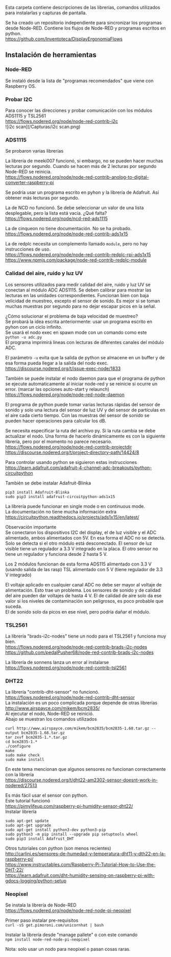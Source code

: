 Esta carpeta contiene descripciones de las librerías, 
comandos utilizados para instalarlas y capturas de pantalla.  

Se ha creado un repositorio independiente para sincronizar los programas desde Node-RED.
Contiene los flujos de Node-RED y programas escritos en python.  
https://github.com/Inventoteca/DisplayErgonomiaFlows  

## Instalación de herramientas

### Node-RED
Se instaló desde la lista de "programas recomendados" que viene con Raspberry OS.  

### Probar I2C
Para conocer las direcciones y probar comunicación con los módulos ADS1115 y TSL2561  
https://flows.nodered.org/node/node-red-contrib-i2c  
![i2c scan](/Capturas/i2c scan.png)

### ADS1115
Se probaron varias librerías  

La librería de meeki007 funcionó, si embargo, no se pueden hacer muchas lecturas por segundo. 
Cuando se hacen más de 2 lecturas por segundo Node-RED se reinicia.  
https://flows.nodered.org/node/node-red-contrib-anolog-to-digital-converter-raspberry-pi  

Se podría usar un programa escrito en pyhon y la librería de Adafruit. Así obtener más lecturas por segundo.  

La de NCD no funcionó. Se debe seleccionar un valor de una lista desplegable, pero la lista está vacía. ¿Qué falta?  
https://flows.nodered.org/node/ncd-red-ads1115  

La de cinqueon no tiene documentación. No se ha probado.  
https://flows.nodered.org/node/node-red-contrib-ads1x15  

La de redplc necesita un complemento llamado `module`, pero no hay instrucciones de uso.  
https://flows.nodered.org/node/node-red-contrib-redplc-rpi-ads1x15  
https://www.npmjs.com/package/node-red-contrib-redplc-module  

### Calidad del aire, ruido y luz UV
Los sensores utilizados para medir calidad del aire, ruido y luz UV se conectan al módulo ADC ADS1115.
Se deben calibrar para mostrar las lecturas en las unidades correspondientes.
Funcionan bien con baja velicidad de muestreo, excepto el sensor de sonido.
Es mejor si se toman muchas muestras por segundo para no dejar escapar picos en la señal.

¿Cómo solucionar el problema de baja velocidad de muestreo?  
Se probará la idea escrita anteriormente: usar un programa escrito en pyhon con un ciclo infinito.  
Se usará el nodo exec en spawn mode con un comando como este  
`python -u adc.py`  
El programa imprimirá líneas con lecturas de diferentes canales del módulo ADC.  

El parámetro `-u` evita que la salida de python se almacene en un buffer 
y de esa forma pueda llegar a la salida del nodo exec.  
https://discourse.nodered.org/t/issue-exec-node/1833  

También se puede instalar el nodo daemon para que el programa de python se 
ejecute  automaticamente al iniciar node-red y se reinicie si ocurre un error.
(marcar las opciones auto-start y relaunch)  
https://flows.nodered.org/node/node-red-node-daemon  

El programa de python puede tomar varias lecturas rápidas del sensor de sonido 
y solo una lectura del sensor de luz UV y del sensor de partículas en el aire cada cierto tiempo.
Con las muestras del sensor de sonido se pueden hacer operaciones para calcular los dB.  

Se necesita especificar la ruta del archivo py. Si la ruta cambia se debe actualizar el nodo.
Una forma de hacerlo dinámicamente es con la siguiente librería, pero por el momento no parece necesario.  
https://flows.nodered.org/node/node-red-contrib-projectdir  
https://discourse.nodered.org/t/project-directory-path/14424/8  

Para controlar usando python se siguieron estas instrucciones  
https://learn.adafruit.com/adafruit-4-channel-adc-breakouts/python-circuitpython  

También se debe instalar Adafruit-Blinka  
```
pip3 install Adafruit-Blinka
sudo pip3 install adafruit-circuitpython-ads1x15
```
La librería puede funcionar en single mode o en continuous mode.  
La documentación no tiene mucha información extra  
https://circuitpython.readthedocs.io/projects/ads1x15/en/latest/  

Observación importante  
Se conectaron los dispositivos I2C del display,
el de luz visible y el ADC alimentado, ambos alimentados con 5V.
En esa forma el ADC no se detecta. Solo se detecta si el otro
módulo está desconectado.
El sensor de luz visible tiene un regulador a 3.3 V integrado en la placa.
El otro sensor no tiene un regulador y funciona desde 2 hasta 5 V.

Los 2 módulos funcionan de esta forma
ADS115 alimentado con 3.3 V (usando salida de las rasp)
TSL alimentado con 5 V (tiene regulador de 3.3 V integrado)

El voltaje aplicado en cualquier canal ADC no debe ser mayor al voltaje
de alimentación.
Esto trae un problema. Los sensores de sonido y de calidad del aire
pueden dar voltajes de hasta 4 V. El de calidad de aire solo da ese 
valor si los niveles de contaminación son peligrosos, es poco probable
que suceda.  
El de sonido solo da picos en ese nivel, pero podría dañar el módulo.

### TSL2561
La librería "brads-i2c-nodes" tiene un nodo para el TSL2561 y funciona muy bien.  
https://flows.nodered.org/node/node-red-contrib-brads-i2c-nodes  
https://github.com/pedalPusher68/node-red-contrib-brads-i2c-nodes  

La librería de sonnens lanza un error al instalarse  
https://flows.nodered.org/node/node-red-contrib-tsl2561  

### DHT22
La librería "contrib-dht-sensor" no funcionó.  
https://flows.nodered.org/node/node-red-contrib-dht-sensor  
La instalación es un poco complicada porque depende de otras librerías  
http://www.airspayce.com/mikem/bcm2835/  
Al ejecutar el nodo, Node-RED se reinició.  
Abajo se muestran los comandos utilizados  
```
curl http://www.airspayce.com/mikem/bcm2835/bcm2835-1.68.tar.gz --output bcm2835-1.68.tar.gz
tar zxvf bcm2835-1.*.tar.gz
cd bcm2835-1.*
./configure
make
sudo make check
sudo make install
```  

En este tema mencionan que algunos sensores no funcionan correctamente con la librería  
https://discourse.nodered.org/t/dht22-am2302-sensor-doesnt-work-in-nodered/27513  

Es más fácil usar el sensor con python.  
Este tutorial funcionó  
https://pimylifeup.com/raspberry-pi-humidity-sensor-dht22/  
Instalar librería  
```
sudo apt-get update
sudo apt-get upgrade
sudo apt-get install python3-dev python3-pip
sudo python3 -m pip install --upgrade pip setuptools wheel
sudo pip3 install Adafruit_DHT
```

Otros tutoriales con python (son menos recientes)  
http://carlini.es/sensores-de-humedad-y-temperatura-dht11-y-dth22-en-la-raspberry-pi/  
https://www.instructables.com/Raspberry-Pi-Tutorial-How-to-Use-the-DHT-22/  
https://learn.adafruit.com/dht-humidity-sensing-on-raspberry-pi-with-gdocs-logging/python-setup  

### Neopixel
Se instala la librería de Node-RED  
https://flows.nodered.org/node/node-red-node-pi-neopixel  

Primer paso instalar pre-requisitos  
```curl -sS get.pimoroni.com/unicornhat | bash```  

Instalar la librería desde "manage pallete" o con este comando  
```npm install node-red-node-pi-neopixel```

Nota: solo usar un nodo para neopixel o pasan cosas raras.  
